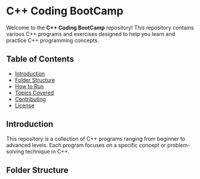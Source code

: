 # C++ Coding BootCamp

Welcome to the **C++ Coding BootCamp** repository! This repository contains various C++ programs and exercises designed to help you learn and practice C++ programming concepts.

## Table of Contents
- [Introduction](#introduction)
- [Folder Structure](#folder-structure)
- [How to Run](#how-to-run)
- [Topics Covered](#topics-covered)
- [Contributing](#contributing)
- [License](#license)

## Introduction
This repository is a collection of C++ programs ranging from beginner to advanced levels. Each program focuses on a specific concept or problem-solving technique in C++.

## Folder Structure